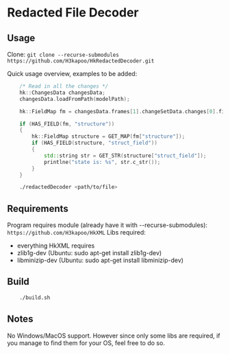 # Redacted File Decoder

## Usage

Clone: ```git clone --recurse-submodules https://github.com/H3kapoo/HkRedactedDecoder.git```

Quick usage overview, examples to be added:

```Cpp
    /* Read in all the changes */
    hk::ChangesData changesData;
    changesData.loadFromPath(modelPath);

    hk::FieldMap fm = changesData.frames[1].changeSetData.changes[0].fields;

    if (HAS_FIELD(fm, "structure"))
    {
        hk::FieldMap structure = GET_MAP(fm["structure"]);
        if (HAS_FIELD(structure, "struct_field"))
        {
            std::string str = GET_STR(structure["struct_field"]);
            printlne("state is: %s", str.c_str());
        }
    }
```
```bash
    ./redactedDecoder <path/to/file>
```
## Requirements

Program requires module (already have it with --recurse-submodules): ```https://github.com/H3kapoo/HkXML```
Libs required: 
 - everything HkXML requires
 - zlib1g-dev (Ubuntu: sudo apt-get install zlib1g-dev)
 - libminizip-dev (Ubuntu: sudo apt-get install libminizip-dev)

## Build

```bash
    ./build.sh
```
## Notes

No Windows/MacOS support. However since only some libs are required, if you manage to find them for your OS, feel free to do so.
